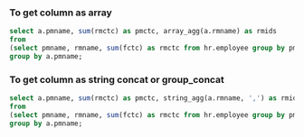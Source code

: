 ### To get column as array

```sql
select a.pmname, sum(rmctc) as pmctc, array_agg(a.rmname) as rmids
from
(select pmname, rmname, sum(fctc) as rmctc from hr.employee group by pmname, rmname order by pmname, rmname) as a
group by a.pmname;
```

### To get column as string concat or group_concat

```sql
select a.pmname, sum(rmctc) as pmctc, string_agg(a.rmname, ',') as rmids
from
(select pmname, rmname, sum(fctc) as rmctc from hr.employee group by pmname, rmname order by pmname, rmname) as a
group by a.pmname;
```
